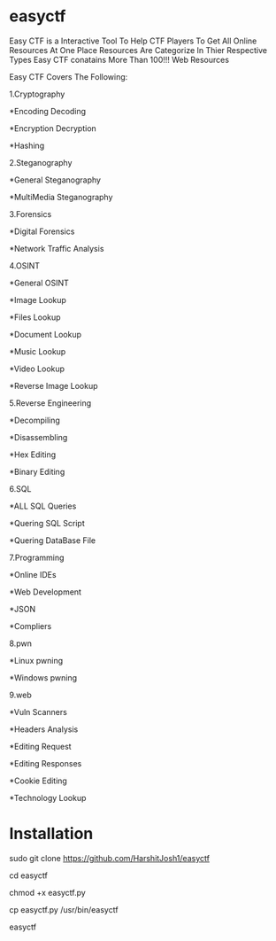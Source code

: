 # easyctf
Easy CTF is a Interactive Tool To Help CTF Players 
To Get All Online Resources At One Place 
Resources Are Categorize In Thier Respective Types
Easy CTF conatains More Than 100!!!  Web Resources


Easy CTF Covers The Following:

1.Cryptography

  *Encoding Decoding
  
  *Encryption Decryption
  
  *Hashing

2.Steganography

  *General Steganography
  
  *MultiMedia Steganography
  
 
3.Forensics

  *Digital Forensics
  
  *Network Traffic Analysis
  
 
4.OSINT

  *General OSINT
  
  *Image Lookup
  
  *Files Lookup
  
  *Document Lookup
  
  *Music Lookup
  
  *Video Lookup
  
  *Reverse Image Lookup
  

5.Reverse Engineering

  *Decompiling
  
  *Disassembling
  
  *Hex Editing
  
  *Binary Editing
  
 
6.SQL

   *ALL SQL Queries
   
   *Quering SQL Script
   
   *Quering DataBase File
   
   
7.Programming

  *Online IDEs
  
  *Web Development
  
  *JSON 
  
  *Compliers
  

8.pwn

  *Linux pwning
  
  *Windows pwning
  

9.web

  *Vuln Scanners
  
  *Headers Analysis
  
  *Editing Request
  
  *Editing Responses
  
  *Cookie Editing
  
  *Technology Lookup
  
  
# Installation

sudo git clone https://github.com/HarshitJosh1/easyctf

cd easyctf

chmod +x easyctf.py

cp easyctf.py /usr/bin/easyctf

easyctf
